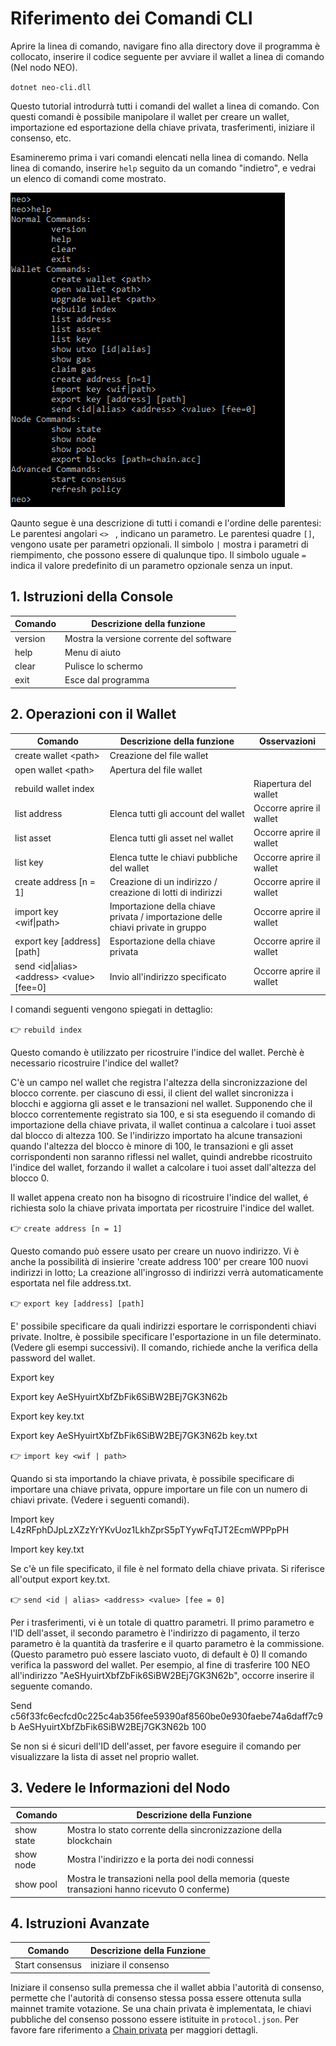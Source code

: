 # Riferimento dei Comandi CLI

Aprire la linea di comando, navigare fino alla directory dove il programma è collocato, inserire il codice seguente per avviare il wallet a linea di comando (Nel nodo NEO).

`dotnet neo-cli.dll`

Questo tutorial introdurrà tutti i comandi del wallet a linea di comando. Con questi comandi è possibile manipolare il wallet per creare un wallet, importazione ed esportazione della chiave privata, trasferimenti, iniziare il consenso, etc.

Esamineremo prima i vari comandi elencati nella linea di comando. Nella linea di comando, inserire `help` seguito da un comando "indietro", e vedrai un elenco di comandi come mostrato.

![image](/assets/cli_2.png)

Qaunto segue è una descrizione di tutti i comandi e l'ordine delle parentesi:
Le parentesi angolari ``<> `` , indicano un parametro.
Le parentesi quadre `[]`, vengono usate per parametri opzionali.
Il simbolo `|` mostra i parametri di riempimento, che possono essere di qualunque tipo.
Il simbolo uguale `=` indica il valore predefinito di un parametro opzionale senza un input. 

## 1. Istruzioni della Console

| Comando      | Descrizione della funzione      |
| ------- | --------- |
| version | Mostra la versione corrente del software |
| help    | Menu di aiuto      |
| clear   | Pulisce lo schermo      |
| exit    | Esce dal programma      |

## 2. Operazioni con il Wallet

Comando | Descrizione della funzione | Osservazioni |
| ---------------------------------------- | -------------------------------- | ------ |
| create wallet \<path> | Creazione del file wallet|
| open wallet \<path> | Apertura del file wallet |
| rebuild wallet index | | Riapertura del wallet | Occorre aprire il wallet |
| list address | Elenca tutti gli account del wallet | Occorre aprire il wallet |
| list asset | Elenca tutti gli asset nel wallet| Occorre aprire il wallet |
| list key | Elenca tutte le chiavi pubbliche del wallet | Occorre aprire il wallet |
| create address [n = 1] | Creazione di un indirizzo / creazione di lotti di indirizzi | Occorre aprire il wallet |
| import key \<wif\|path> | Importazione della chiave privata / importazione delle chiavi private in gruppo | Occorre aprire il wallet |
| export key \[address] [path] | Esportazione della chiave privata | Occorre aprire il wallet |
| send \<id\|alias> \<address> \<value> [fee=0]| Invio all'indirizzo specificato | Occorre aprire il wallet |

I comandi seguenti vengono spiegati in dettaglio:

👉 `rebuild index`

Questo comando è utilizzato per ricostruire l'indice del wallet.
Perchè è necessario ricostruire l'indice del wallet?

C'è un campo nel wallet che registra l'altezza della sincronizzazione del blocco corrente. per ciascuno di essi, il client del wallet sincronizza i blocchi e aggiorna gli asset e le transazioni nel wallet. Supponendo che il blocco correntemente registrato sia 100, e si sta eseguendo il comando di importazione della chiave privata, il wallet continua a calcolare i tuoi asset dal blocco di altezza 100. Se l'indirizzo importato ha alcune transazioni quando l'altezza del blocco è minore di 100, le transazioni e gli asset corrispondenti non saranno riflessi nel wallet, quindi andrebbe ricostruito l'indice del wallet, forzando il wallet a calcolare i tuoi asset dall'altezza del blocco 0. 

Il wallet appena creato non ha bisogno di ricostruire l'indice del wallet, é richiesta solo la chiave privata importata per ricostruire l'indice del wallet.

👉 `create address [n = 1]`

Questo comando può essere usato per creare un nuovo indirizzo. Vi è anche la possibilità di insierire 'create address 100' per creare 100 nuovi indirizzi in lotto; La creazione all'ingrosso di indirizzi verrà automaticamente esportata nel file address.txt.

👉 `export key [address] [path]`

E' possibile specificare da quali indirizzi esportare le corrispondenti chiavi private. Inoltre, è possibile specificare l'esportazione in un file determinato. (Vedere gli esempi successivi). Il comando, richiede anche la verifica della password del wallet.

Export key

Export key AeSHyuirtXbfZbFik6SiBW2BEj7GK3N62b

Export key key.txt

Export key AeSHyuirtXbfZbFik6SiBW2BEj7GK3N62b key.txt

👉 `import key <wif | path>`

Quando si sta importando la chiave privata, è possibile specificare di importare una chiave privata, oppure importare un file con un numero di chiavi private. (Vedere i seguenti comandi).

Import key L4zRFphDJpLzXZzYrYKvUoz1LkhZprS5pTYywFqTJT2EcmWPPpPH

Import key key.txt

Se c'è un file specificato, il file è nel formato della chiave privata. Si riferisce all'output export key.txt.

👉 `send <id | alias> <address> <value> [fee = 0]`

Per i trasferimenti, vi è un totale di quattro parametri. Il primo parametro e l'ID dell'asset, il secondo parametro è l'indirizzo di pagamento, il terzo parametro è la quantità da trasferire e il quarto parametro è la commissione. (Questo parametro può essere lasciato vuoto, di default è 0) Il comando verifica la password del wallet. Per esempio, al fine di trasferire 100 NEO all'indirizzo "AeSHyuirtXbfZbFik6SiBW2BEj7GK3N62b", occorre inserire il seguente comando.

Send c56f33fc6ecfcd0c225c4ab356fee59390af8560be0e930faebe74a6daff7c9b AeSHyuirtXbfZbFik6SiBW2BEj7GK3N62b 100

Se non si é sicuri dell'ID dell'asset, per favore eseguire il comando per visualizzare la lista di asset nel proprio wallet.

## 3. Vedere le Informazioni del Nodo

Comando | Descrizione della Funzione |
| ---------- | ----------------------- |
show state | Mostra lo stato corrente della sincronizzazione della blockchain |
show node | Mostra l'indirizzo e la porta dei nodi connessi |
show pool | Mostra le transazioni nella pool della memoria (queste transazioni hanno ricevuto 0 conferme) 

## 4. Istruzioni Avanzate

Comando | Descrizione della Funzione|
| --------------- | ---- |
Start consensus | iniziare il consenso 
Iniziare il consenso sulla premessa che il wallet abbia l'autorità di consenso, permette che l'autorità di consenso stessa possa essere ottenuta sulla mainnet tramite votazione. Se una chain privata è implementata, le chiavi pubbliche del consenso possono essere istituite in `protocol.json`. Per favore fare riferimento a [Chain privata](private-chain.md) per maggiori dettagli.
